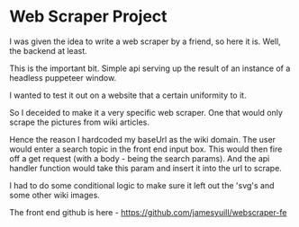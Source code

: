 # Web Scraper Project

I was given the idea to write a web scraper by a friend, so here it is. Well, the backend at least.

This is the important bit. Simple api serving up the result of an instance of a headless puppeteer window.

I wanted to test it out on a website that a certain uniformity to it.

So I deceided to make it a very specific web scraper. One that would only scrape the pictures from wiki articles.

Hence the reason I hardcoded my baseUrl as the wiki domain. The user would enter a search topic in the front end input box. This would then fire off a get request (with a body - being the search params).
And the api handler function would take this param and insert it into the url to scrape.

I had to do some conditional logic to make sure it left out the 'svg's and some other wiki images.

The front end github is here - https://github.com/jamesyuill/webscraper-fe
